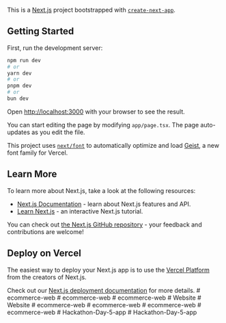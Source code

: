 This is a [Next.js](https://nextjs.org) project bootstrapped with [`create-next-app`](https://nextjs.org/docs/app/api-reference/cli/create-next-app).

## Getting Started

First, run the development server:

```bash
npm run dev
# or
yarn dev
# or
pnpm dev
# or
bun dev
```

Open [http://localhost:3000](http://localhost:3000) with your browser to see the result.

You can start editing the page by modifying `app/page.tsx`. The page auto-updates as you edit the file.

This project uses [`next/font`](https://nextjs.org/docs/app/building-your-application/optimizing/fonts) to automatically optimize and load [Geist](https://vercel.com/font), a new font family for Vercel.

## Learn More

To learn more about Next.js, take a look at the following resources:

- [Next.js Documentation](https://nextjs.org/docs) - learn about Next.js features and API.
- [Learn Next.js](https://nextjs.org/learn) - an interactive Next.js tutorial.

You can check out [the Next.js GitHub repository](https://github.com/vercel/next.js) - your feedback and contributions are welcome!

## Deploy on Vercel

The easiest way to deploy your Next.js app is to use the [Vercel Platform](https://vercel.com/new?utm_medium=default-template&filter=next.js&utm_source=create-next-app&utm_campaign=create-next-app-readme) from the creators of Next.js.

Check out our [Next.js deployment documentation](https://nextjs.org/docs/app/building-your-application/deploying) for more details.
#   e c o m m e r c e - w e b  
 #   e c o m m e r c e - w e b  
 #   e c o m m e r c e - w e b  
 #   W e b s i t e  
 #   W e b s i t e  
 #   e c o m m e r c e - w e b  
 #   e c o m m e r c e - w e b  
 #   e c o m m e r c e - w e b  
 #   e c o m m e r c e - w e b  
 #   H a c k a t h o n - D a y - 5 - a p p  
 #   H a c k a t h o n - D a y - 5 - a p p  
 